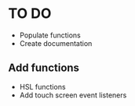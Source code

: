 # TO DO

- Populate functions
- Create documentation

## Add functions

- HSL functions
- Add touch screen event listeners